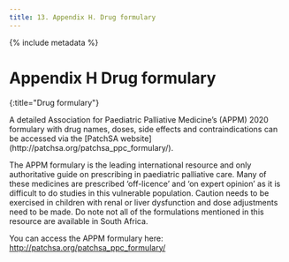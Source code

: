 ```yaml
---
title: 13. Appendix H. Drug formulary
---
```


{% include metadata %}

# **Appendix H** Drug formulary
{:title="Drug formulary"}

<div class="wide" markdown ="1">
A detailed Association for Paediatric Palliative Medicine’s (APPM) 2020 formulary with drug names, doses, side effects and contraindications can be accessed via the [PatchSA website](http://patchsa.org/patchsa_ppc_formulary/).

The APPM formulary is the leading international resource and only authoritative guide on prescribing in paediatric palliative care. Many of these medicines are prescribed ‘off-licence’ and ‘on expert opinion’ as it is difficult to do studies in this vulnerable population. Caution needs to be exercised in children with renal or liver dysfunction and dose adjustments need to be made. Do note not all of the formulations mentioned in this resource are available in South Africa.

You can access the APPM formulary here: http://patchsa.org/patchsa_ppc_formulary/
</div>
